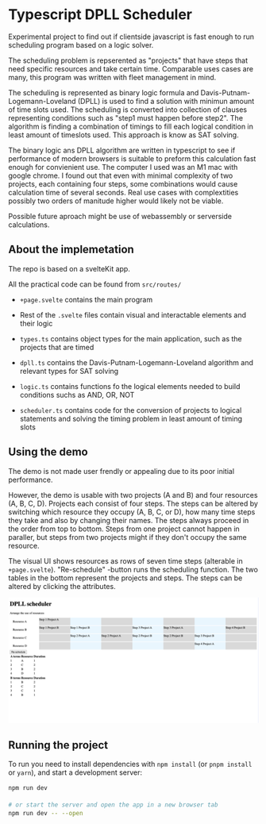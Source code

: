 # Typescript DPLL Scheduler

Experimental project to find out if clientside javascript is fast enough to run scheduling program based on a logic solver.

The scheduling problem is repserented as "projects" that have steps that need specific resources and take certain time.
Comparable uses cases are many, this program was written with fleet management in mind.

The scheduling is represented as binary logic formula and Davis-Putnam-Logemann-Loveland (DPLL) is used to find a solution with minimun amount of time slots used. The scheduling is converted into collection of clauses representing conditions such as "step1 must happen before step2". The algorithm is
finding a combination of timings to fill each logical condition in least amount of timeslots used. This approach is know as SAT solving.

The binary logic ans DPLL algorithm are written in typescript to see if performance of modern browsers is suitable to preform this calculation fast enough for convienient use. The computer I used was an M1 mac with google chrome.
I found out that even with minimal complexity of two projects, each containing four steps, some combinations would cause calculation time of several seconds.
Real use cases with complextities possibly two orders of manitude higher would likely not be viable. 

Possible future aproach might be use of webassembly or serverside calculations.

## About the implemetation

The repo is based on a svelteKit app.

All the practical code can be found from `src/routes/` 

- `+page.svelte` contains the main program
- Rest of the `.svelte` files contain visual and interactable elements and their logic
- `types.ts` contains object types for the main application, such as the projects that are timed

- `dpll.ts` contains the Davis-Putnam-Logemann-Loveland algorithm and relevant types for SAT solving
- `logic.ts` contains functions fo the logical elements needed to build conditions suchs as AND, OR, NOT
- `scheduler.ts` contains code for the conversion of projects to logical statements and solving the timing problem in least amount of timing slots

## Using the demo

The demo is not made user frendly or appealing due to its poor initial performance.

However, the demo is usable with two projects (A and B) and four resources (A, B, C, D). Projects each consist of four steps. The steps can be altered by switching which resource they occupy (A, B, C, or D), how many time steps they take and also by changing their names. The steps always proceed in the order from top to bottom. Steps from one project cannot happen in paraller, but steps from two projects might if they don't occupy the same resource.

The visual UI shows resources as rows of seven time steps (alterable in `+page.svelte`). "Re-schedule" -button runs the scheduling function. The two tables in the bottom represent the projects and steps. The steps can be altered by clicking the attributes.

![alt text](https://github.com/Vahvelainen/DPLL-scheduler/blob/main/Screenshot.png?raw=true)

## Running the project

To run you need to install dependencies with `npm install` (or `pnpm install` or `yarn`), and start a development server:

```bash
npm run dev

# or start the server and open the app in a new browser tab
npm run dev -- --open
```

